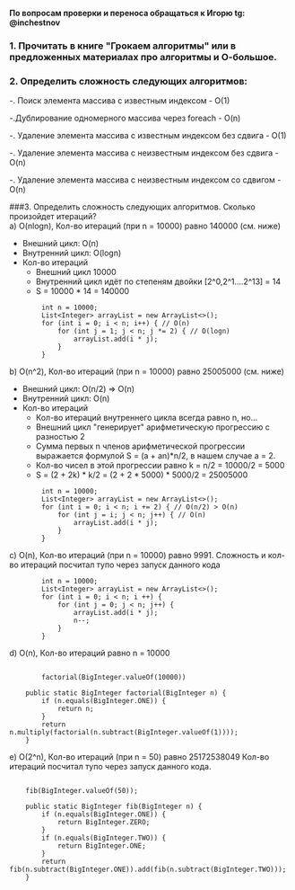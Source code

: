 **По вопросам проверки и переноса обращаться к Игорю tg: @inchestnov**
### 1. Прочитать в книге "Грокаем алгоритмы" или в предложенных материалах про алгоритмы и О-большое.  
### 2. Определить сложность следующих алгоритмов:  
-. Поиск элемента массива с известным индексом - O(1)

-.Дублирование одномерного массива через foreach - O(n)  

-. Удаление элемента массива с известным индексом без сдвига - O(1)  

-. Удаление элемента массива с неизвестным индексом без сдвига - O(n)  

-. Удаление элемента массива с неизвестным индексом со сдвигом - O(n)  

###3. Определить сложность следующих алгоритмов. Сколько произойдет итераций?  
a) O(nlogn), Кол-во итераций (при n = 10000) равно 140000 (см. ниже)
- Внешний цикл: O(n)
- Внутренний цикл: O(logn)
- Кол-во итераций
  - Внешний цикл 10000
  - Внутренний цикл идёт по степеням двойки [2^0,2^1....2^13] = 14
  - S = 10000 * 14 = 140000
```
        int n = 10000;
        List<Integer> arrayList = new ArrayList<>();
        for (int i = 0; i < n; i++) { // O(n)
            for (int j = 1; j < n; j *= 2) { // O(logn)
                arrayList.add(i * j);
            }
        }
```
b) O(n^2),  Кол-во итераций (при n = 10000) равно 25005000 (см. ниже)
- Внешний цикл: O(n/2) => O(n)
- Внутренний цикл: O(n)
- Кол-во итераций
  - Кол-во итераций внутреннего цикла всегда равно n, но...
  - Внешний цикл "генерирует" арифметическую прогрессию с разностью 2
  - Сумма первых n членов арифметической прогрессии выражается формулой S = (a + an)*n/2, в нашем случае a = 2.
  - Кол-во чисел в этой прогрессии равно k = n/2 = 10000/2 = 5000
  - S = (2 + 2k) * k/2 = (2 + 2 * 5000) * 5000/2 = 25005000

```
        int n = 10000;
        List<Integer> arrayList = new ArrayList<>();
        for (int i = 0; i < n; i += 2) { // O(n/2) > O(n)
            for (int j = i; j < n; j++) { // O(n)
                arrayList.add(i * j);
            }
        }
```

с) O(n), Кол-во итераций (при n = 10000) равно 9991.
Сложность и кол-во итераций посчитал тупо через запуск данного кода


```
        int n = 10000;
        List<Integer> arrayList = new ArrayList<>();
        for (int i = 0; i < n; i ++) {
            for (int j = 0; j < n; j++) {
                arrayList.add(i * j);
				n--;
            }
        }
```

d) O(n), Кол-во итераций равно n = 10000
```
		
		factorial(BigInteger.valueOf(10000))
	
    public static BigInteger factorial(BigInteger n) {
        if (n.equals(BigInteger.ONE)) {
            return n;
        }
        return n.multiply(factorial(n.subtract(BigInteger.valueOf(1))));
    }
```

e) O(2^n), Кол-во итераций (при n = 50) равно 25172538049
Кол-во итераций посчитал тупо через запуск данного кода.
```
	
	fib(BigInteger.valueOf(50));

    public static BigInteger fib(BigInteger n) {
        if (n.equals(BigInteger.ONE)) {
            return BigInteger.ZERO;
        }
        if (n.equals(BigInteger.TWO)) {
            return BigInteger.ONE;
        }
        return fib(n.subtract(BigInteger.ONE)).add(fib(n.subtract(BigInteger.TWO)));
    }
```